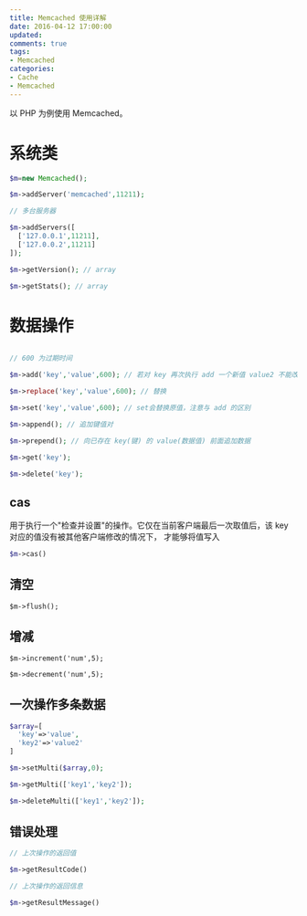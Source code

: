 ```yaml
---
title: Memcached 使用详解
date: 2016-04-12 17:00:00
updated:
comments: true
tags:
- Memcached
categories:
- Cache
- Memcached
---
```


以 PHP 为例使用 Memcached。

<!--more-->

# 系统类

```php
$m=new Memcached();

$m->addServer('memcached',11211);

// 多台服务器

$m->addServers([
  ['127.0.0.1',11211],
  ['127.0.0.2',11211]
]);

$m->getVersion(); // array

$m->getStats(); // array
```

# 数据操作

```php

// 600 为过期时间

$m->add('key','value',600); // 若对 key 再次执行 add 一个新值 value2 不能改变原值。

$m->replace('key','value',600); // 替换

$m->set('key','value',600); // set会替换原值，注意与 add 的区别

$m->append(); // 追加键值对

$m->prepend(); // 向已存在 key(键) 的 value(数据值) 前面追加数据

$m->get('key');

$m->delete('key');
```

## cas

用于执行一个"检查并设置"的操作。它仅在当前客户端最后一次取值后，该 key 对应的值没有被其他客户端修改的情况下， 才能够将值写入

```php
$m->cas()
```

## 清空

`$m->flush();`

## 增减

`$m->increment('num',5);`

`$m->decrement('num',5);`

## 一次操作多条数据

```php
$array=[
  'key'=>'value',
  'key2'=>'value2'
]

$m->setMulti($array,0);

$m->getMulti(['key1','key2']);

$m->deleteMulti(['key1','key2']);
```

## 错误处理

```php
// 上次操作的返回值

$m->getResultCode()

// 上次操作的返回信息

$m->getResultMessage()
```
